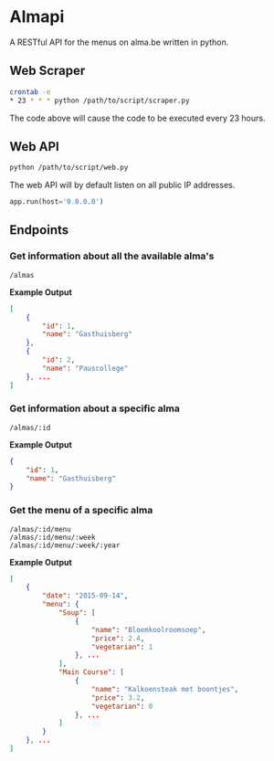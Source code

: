 # Almapi
A RESTful API for the menus on alma.be written in python.

## Web Scraper
```sh
crontab -e
* 23 * * * python /path/to/script/scraper.py
```
The code above will cause the code to be executed every 23 hours.
## Web API
```sh
python /path/to/script/web.py
```
The web API will by default listen on all public IP addresses.
```python
app.run(host='0.0.0.0')
```
## Endpoints
### Get information about all the available alma's
```
/almas
```
**Example Output**
```json
[
    {
        "id": 1, 
        "name": "Gasthuisberg"
    }, 
    {
        "id": 2, 
        "name": "Pauscollege"
    }, ...
]
```
### Get information about a specific alma
```
/almas/:id
```
**Example Output**
```json
{
    "id": 1, 
    "name": "Gasthuisberg"
}
```
### Get the menu of a specific alma
```
/almas/:id/menu
/almas/:id/menu/:week
/almas/:id/menu/:week/:year
```
**Example Output**
```json
[
    {
        "date": "2015-09-14",
        "menu": {
            "Soup": [
                {
                    "name": "Bloemkoolroomsoep",
                    "price": 2.4,
                    "vegetarian": 1
                }, ...
            ],
            "Main Course": [
                {
                    "name": "Kalkoensteak met boontjes",
                    "price": 3.2,
                    "vegetarian": 0
                }, ...
            ]
        }
    }, ...
]
```
